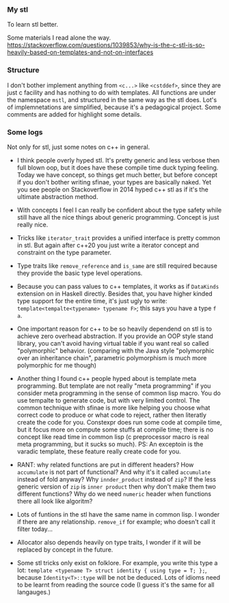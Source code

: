 ### My stl

To learn stl better.

Some materials I read alone the way.
https://stackoverflow.com/questions/1039853/why-is-the-c-stl-is-so-heavily-based-on-templates-and-not-on-interfaces


### Structure
I don't bother implement anything from `<c...>` like `<cstddef>`, since they are just c facility and has nothing to do with templates. All functions are under the namespace `mstl`, and structured in the same way as the stl does. Lot's of implemnetations are simplified, because it's a pedagogical project. Some comments are added for highlight some details.

### Some logs

Not only for stl, just some notes on c++ in general.

* I think people overly hyped stl. It's pretty generic and less verbose then full blown oop, but it does have these compile time duck typing feeling. Today we have concept, so things get much better, but before concept if you don't bother writing sfinae, your types are basically naked. Yet you see people on Stackoverflow in 2014 hyped c++ stl as if it's the ultimate abstraction method.

* With concepts I feel I can really be confident about the type safety while still have all the nice things about generic programming. Concept is just really nice.

* Tricks like `iterator_trait` provides a unified interface is pretty common in stl. But again after c++20 you just write a iterator concept and constraint on the type parameter.

* Type traits like `remove_reference` and `is_same` are still required because they provide the basic type level operations.

* Because you can pass values to c++ templates, it works as if `DataKinds` extension on in Haskell directly. Besides that, you have higher kinded type support for the entire time, it's just ugly to write: `template<tempalte<typename> typename F>`; this says you have a type `f a`.

* One important reason for c++ to be so heavily dependend on stl is to achieve zero overhead abstraction. If you provide an OOP style stand library, you can't avoid having virtual table if you want real so called "polymorphic" behavior. (comparing with the Java style "polymorphic over an inheritance chain", parametric polymorphism is much more polymorphic for me though)

* Another thing I found c++ people hyped about is template meta programming. But template are not really "meta programming" if you consider meta programming in the sense of common lisp macro. You do use tempalte to generate code, but with very limited control. The common technique with sfinae is more like helping you choose what correct code to produce or what code to reject, rather then literatly create the code for you. Constexpr does run some code at compile time, but it focus more on compute some stuffs at compile time; there is no concept like read time in common lisp (c preprocessor macro is real meta programming, but it sucks so much).  PS: An exceptoin is the varadic template, these feature really create code for you.

* RANT: why related functions are put in different headers? How `accumulate` is not part of functional? And why it's it called `accumulate` instead of fold anyway? Why `innder_product` instead of `zip`? If the less generic version of `zip` is `inner product` then why don't make them two different functions?  Why do we need `numeric` header when functions there all look like algoritm?

* Lots of funtions in the stl have the same name in common lisp. I wonder if there are any relationship. `remove_if` for example; who doesn't call it filter today...

*  Allocator also depends heavily on type traits, I wonder if it will be replaced by concept in the future.

* Some stl tricks only exist on folklore. For example, you write this type a lot: `template <typename T> struct identity { using type = T; };`, because `Identity<T>::type` will be not be deduced. Lots of idioms need to be learnt from reading the source code (I guess it's the same for all langauges.)
